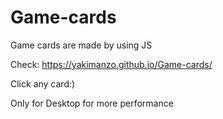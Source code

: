 # Game-cards
Game cards are made by using JS

Check: https://yakimanzo.github.io/Game-cards/

Click any card:)

Only for Desktop for more performance
